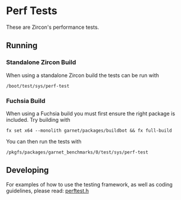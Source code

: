 # Perf Tests

These are Zircon's performance tests.

## Running

### Standalone Zircon Build

When using a standalone Zircon build the tests can be run with

`/boot/test/sys/perf-test`

### Fuchsia Build

When using a Fuchsia build you must first ensure the right package is
included. Try building with

`fx set x64 --monolith garnet/packages/buildbot && fx full-build`

You can then run the tests with

`/pkgfs/packages/garnet_benchmarks/0/test/sys/perf-test`

## Developing

For examples of how to use the testing framework, as well as coding guidelines,
please read:
[perftest.h](/system/ulib/perftest/include/perftest/perftest.h)
